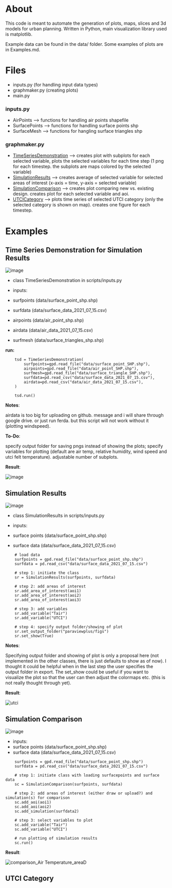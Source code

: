 # About

This code is meant to automate the generation of plots, maps, slices and 3d models for urban planning. Written in Python, main visualization library used is matplotlib.

Example data can be found in the data/ folder. Some examples of plots are in Examples.md.


# Files 
- inputs.py (for handling input data types)
- graphmaker.py (creating plots)
- main.py

### inputs.py
- AirPoints --> functions for handling air points shapefile
- SurfacePoints --> functions for handling surface points shp
- SurfaceMesh --> functions for hangling surface triangles shp

### graphmaker.py
- [TimeSeriesDemonstration](#time-series-demonstration-for-simulation-results) --> creates plot with subplots for each selected variable, plots the selected variables for each time step (1 png for each timestep. the subplots are maps colored by the selected variable)
- [SimulationResults](#simulation-results) --> creates average of selected variable for selected areas of interest (x-axis = time, y-axis = selected variable)
- [SimulationComparison](#simulation-comparison) --> creates plot comparing new vs. existing design. creates plot for each selected variable and aoi.
- [UTCICategory](#utci_category) --> plots time series of selected UTCI category (only the selected category is shown on map). creates one figure for each timestep.

# Examples

## Time Series Demonstration for Simulation Results
![image](https://github.com/user-attachments/assets/343e90dd-81de-4f74-a5b4-964a92e51fb7)

- class TimeSeriesDemonstration in scripts/inputs.py

- inputs:
-   surfpoints (data/surface_point_shp.shp)
-   surfdata (data/surface_data_2021_07_15.csv)
-   airpoints (data/air_point_shp.shp)
-   airdata (data/air_data_2021_07_15.csv)
-   surfmesh (data/surface_triangles_shp.shp)

**run:**
```
    tsd = TimeSeriesDemonstration(
        surfpoints=gpd.read_file("data/surface_point_SHP.shp"),
        airpoints=gpd.read_file("data/air_point_SHP.shp"),
        surfmesh=gpd.read_file("data/surface_triangle_SHP.shp"),
        surfdata=pd.read_csv("data/surface_data_2021_07_15.csv"),
        airdata=pd.read_csv("data/air_data_2021_07_15.csv"),
    )

    tsd.run()
```

**Notes**:

airdata is too big for uploading on github. message and i will share through google drive. or just run ferda. but this script will not work without it (plotting windspeed).

**To-Do**: 

specify output folder for saving pngs instead of showing the plots; specify variables for plotting (default are air temp, relative humidity, wind speed and utci felt temperature). adjustable number of subplots.

**Result**:

![image](https://github.com/user-attachments/assets/d8721abc-3745-4d18-87d4-518ed269ce20)

## Simulation Results
![image](https://github.com/user-attachments/assets/3db652cd-fea3-4bee-af8e-6e5c7b209865)

- class SimulationResults in scripts/inputs.py

- inputs:
-   surface points (data/surface_point_shp.shp)
-   surface data (data/surface_data_2021_07_15.csv)
  
```
    # load data
    surfpoints = gpd.read_file("data/surface_point_shp.shp")
    surfdata = pd.read_csv("data/surface_data_2021_07_15.csv")

    # step 1: initiate the class
    sr = SimulationResults(surfpoints, surfdata)

    # step 2: add areas of interest
    sr.add_area_of_interest(aoi1)
    sr.add_area_of_interest(aoi2)
    sr.add_area_of_interest(aoi3)

    # step 3: add variables
    sr.add_variable("Tair")
    sr.add_variable("UTCI")

    # step 4: specify output folder/showing of plot
    sr.set_output_folder("paraviewplus/figs")
    sr.set_show(True)
```
**Notes**:

Specifying output folder and showing of plot is only a proposal here (not implemented in the other classes, there is just defaults to show as of now). I thought it could be helpful when in the last step the user specifies the output folder in export. The set_show could be useful if you want to visualize the plot so that the user can then adjust the colormaps etc. (this is not really thought through yet).

**Result**:

![utci](https://github.com/user-attachments/assets/88939e8b-c11e-44ad-80fd-8a9a27dbf29d)


## Simulation Comparison

![image](https://github.com/user-attachments/assets/23dd3921-64b8-4e66-bb8e-a0933fd8d0e5)


- inputs:
-   surface points (data/surface_point_shp.shp)
-   surface data (data/surface_data_2021_07_15.csv)


```
    surfpoints = gpd.read_file("data/surface_point_shp.shp")
    surfdata = pd.read_csv("data/surface_data_2021_07_15.csv")

    # step 1: initiate class with loading surfacepoints and surface data
    sc = SimulationComparison(surfpoints, surfdata)

    # step 2: add areas of interest (either draw or upload?) and simulation(s) for comparison
    sc.add_aoi(aoi1)
    sc.add_aoi(aoi2)
    sc.add_simulation(surfdata2)

    # step 3: select variables to plot
    sc.add_variable("Tair")
    sc.add_variable("UTCI")

    # run plotting of simulation results
    sc.run()
```

**Result**:

![comparison_Air Temperature_areaD](https://github.com/user-attachments/assets/79c14f89-6c09-4a97-b443-e64906e7ff9c)


## UTCI Category


